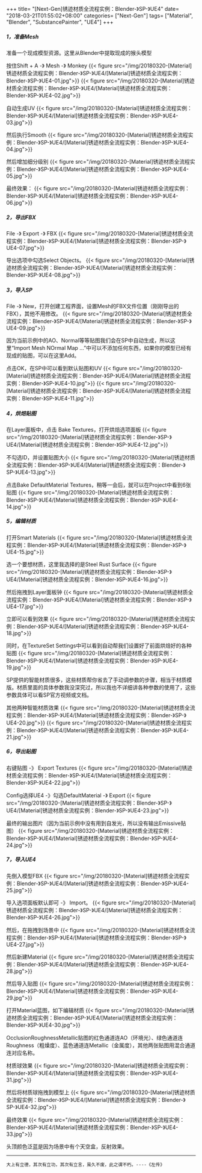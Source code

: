 +++
title= "[Next-Gen]锈迹材质全流程实例：Blender-》SP-》UE4"
date= "2018-03-21T01:55:02+08:00"
categories= ["Next-Gen"]
tags= ["Material", "Blender", "SubstancePainter", "UE4"]
+++

##### 1，准备Mesh
准备一个现成模型资源。这里从Blender中提取现成的猴头模型

按住Shift + A -》 Mesh -》 Monkey
{{< figure src="/img/20180320-[Material]锈迹材质全流程实例：Blender-》SP-》UE4/[Material]锈迹材质全流程实例：Blender-》SP-》UE4-01.jpg">}}
{{< figure src="/img/20180320-[Material]锈迹材质全流程实例：Blender-》SP-》UE4/[Material]锈迹材质全流程实例：Blender-》SP-》UE4-02.jpg">}}

自动生成UV
{{< figure src="/img/20180320-[Material]锈迹材质全流程实例：Blender-》SP-》UE4/[Material]锈迹材质全流程实例：Blender-》SP-》UE4-03.jpg">}}

然后执行Smooth
{{< figure src="/img/20180320-[Material]锈迹材质全流程实例：Blender-》SP-》UE4/[Material]锈迹材质全流程实例：Blender-》SP-》UE4-04.jpg">}}

然后增加细分级别
{{< figure src="/img/20180320-[Material]锈迹材质全流程实例：Blender-》SP-》UE4/[Material]锈迹材质全流程实例：Blender-》SP-》UE4-05.jpg">}}

最终效果：
{{< figure src="/img/20180320-[Material]锈迹材质全流程实例：Blender-》SP-》UE4/[Material]锈迹材质全流程实例：Blender-》SP-》UE4-06.jpg">}}

##### 2，导出FBX
File -》 Export -》 FBX
{{< figure src="/img/20180320-[Material]锈迹材质全流程实例：Blender-》SP-》UE4/[Material]锈迹材质全流程实例：Blender-》SP-》UE4-07.jpg">}}

导出选项中勾选Select Objects。
{{< figure src="/img/20180320-[Material]锈迹材质全流程实例：Blender-》SP-》UE4/[Material]锈迹材质全流程实例：Blender-》SP-》UE4-08.jpg">}}

##### 3，导入SP
File -》 New，打开创建工程界面，设置Mesh的FBX文件位置（刚刚导出的FBX），其他不用修改。
{{< figure src="/img/20180320-[Material]锈迹材质全流程实例：Blender-》SP-》UE4/[Material]锈迹材质全流程实例：Blender-》SP-》UE4-09.jpg">}}

因为当前示例中的AO、Normal等等贴图我们会在SP中自动生成，所以这里“Import Mesh NOrmal Map ...”中可以不添加任何东西，如果你的模型已经有现成的贴图，可以在这里Add。

点击OK，在SP中可以看到默认贴图和UV
{{< figure src="/img/20180320-[Material]锈迹材质全流程实例：Blender-》SP-》UE4/[Material]锈迹材质全流程实例：Blender-》SP-》UE4-10.jpg">}}
{{< figure src="/img/20180320-[Material]锈迹材质全流程实例：Blender-》SP-》UE4/[Material]锈迹材质全流程实例：Blender-》SP-》UE4-11.jpg">}}

##### 4，烘焙贴图
在Layer面板中，点击 Bake Textures，打开烘焙选项面板
{{< figure src="/img/20180320-[Material]锈迹材质全流程实例：Blender-》SP-》UE4/[Material]锈迹材质全流程实例：Blender-》SP-》UE4-12.jpg">}}

不勾选ID，并设置贴图大小
{{< figure src="/img/20180320-[Material]锈迹材质全流程实例：Blender-》SP-》UE4/[Material]锈迹材质全流程实例：Blender-》SP-》UE4-13.jpg">}}

点击Bake DefaultMaterial Textures，稍等一会后，就可以在Project中看到6张贴图
{{< figure src="/img/20180320-[Material]锈迹材质全流程实例：Blender-》SP-》UE4/[Material]锈迹材质全流程实例：Blender-》SP-》UE4-14.jpg">}}

##### 5，编辑材质
打开Smart Materials
{{< figure src="/img/20180320-[Material]锈迹材质全流程实例：Blender-》SP-》UE4/[Material]锈迹材质全流程实例：Blender-》SP-》UE4-15.jpg">}}

选一个要想材质，这里我选择的是Steel Rust Surface
{{< figure src="/img/20180320-[Material]锈迹材质全流程实例：Blender-》SP-》UE4/[Material]锈迹材质全流程实例：Blender-》SP-》UE4-16.jpg">}}

然后拖拽到Layer面板钟
{{< figure src="/img/20180320-[Material]锈迹材质全流程实例：Blender-》SP-》UE4/[Material]锈迹材质全流程实例：Blender-》SP-》UE4-17.jpg">}}

立即可以看到效果
{{< figure src="/img/20180320-[Material]锈迹材质全流程实例：Blender-》SP-》UE4/[Material]锈迹材质全流程实例：Blender-》SP-》UE4-18.jpg">}}

同时，在TextureSet Settings中可以看到自动帮我们设置好了前面烘焙好的各种贴图
{{< figure src="/img/20180320-[Material]锈迹材质全流程实例：Blender-》SP-》UE4/[Material]锈迹材质全流程实例：Blender-》SP-》UE4-19.jpg">}}

SP提供的智能材质很多，这些材质帮你省去了手动调参数的步骤，相当于材质模版。材质里面的具体参数我没深究过，所以我也不详细讲各种参数的使用了，这些参数具体可以看SP官方视频或文档。


其他两种智能材质效果
{{< figure src="/img/20180320-[Material]锈迹材质全流程实例：Blender-》SP-》UE4/[Material]锈迹材质全流程实例：Blender-》SP-》UE4-20.jpg">}}
{{< figure src="/img/20180320-[Material]锈迹材质全流程实例：Blender-》SP-》UE4/[Material]锈迹材质全流程实例：Blender-》SP-》UE4-21.jpg">}}


##### 6，导出贴图
右键贴图 -》 Export Textures
{{< figure src="/img/20180320-[Material]锈迹材质全流程实例：Blender-》SP-》UE4/[Material]锈迹材质全流程实例：Blender-》SP-》UE4-22.jpg">}}

Config选择UE4 -》勾选DefaultMaterial -》 Export
{{< figure src="/img/20180320-[Material]锈迹材质全流程实例：Blender-》SP-》UE4/[Material]锈迹材质全流程实例：Blender-》SP-》UE4-23.jpg">}}

最终的输出图片（因为当前示例中没有用到自发光，所以没有输出Emissive贴图）
{{< figure src="/img/20180320-[Material]锈迹材质全流程实例：Blender-》SP-》UE4/[Material]锈迹材质全流程实例：Blender-》SP-》UE4-24.jpg">}}

##### 7，导入UE4
先倒入模型FBX
{{< figure src="/img/20180320-[Material]锈迹材质全流程实例：Blender-》SP-》UE4/[Material]锈迹材质全流程实例：Blender-》SP-》UE4-25.jpg">}}

导入选项面板默认即可 -》 Import。
{{< figure src="/img/20180320-[Material]锈迹材质全流程实例：Blender-》SP-》UE4/[Material]锈迹材质全流程实例：Blender-》SP-》UE4-26.jpg">}}

然后，在拖拽到场景中
{{< figure src="/img/20180320-[Material]锈迹材质全流程实例：Blender-》SP-》UE4/[Material]锈迹材质全流程实例：Blender-》SP-》UE4-27.jpg">}}

然后新建Material
{{< figure src="/img/20180320-[Material]锈迹材质全流程实例：Blender-》SP-》UE4/[Material]锈迹材质全流程实例：Blender-》SP-》UE4-28.jpg">}}

然后导入贴图
{{< figure src="/img/20180320-[Material]锈迹材质全流程实例：Blender-》SP-》UE4/[Material]锈迹材质全流程实例：Blender-》SP-》UE4-29.jpg">}}

打开Material蓝图，如下编辑材质
{{< figure src="/img/20180320-[Material]锈迹材质全流程实例：Blender-》SP-》UE4/[Material]锈迹材质全流程实例：Blender-》SP-》UE4-30.jpg">}}

OcclusionRoughnessMetallic贴图的红色通道连AO（环境光）、绿色通道连Roughness（粗燥度）、蓝色通道连Metallic（金属度），其他两张贴图用混合通道连对应名称。


材质球效果
{{< figure src="/img/20180320-[Material]锈迹材质全流程实例：Blender-》SP-》UE4/[Material]锈迹材质全流程实例：Blender-》SP-》UE4-31.jpg">}}

然后将材质球拖拽到模型上
{{< figure src="/img/20180320-[Material]锈迹材质全流程实例：Blender-》SP-》UE4/[Material]锈迹材质全流程实例：Blender-》SP-》UE4-32.jpg">}}

最终效果
{{< figure src="/img/20180320-[Material]锈迹材质全流程实例：Blender-》SP-》UE4/[Material]锈迹材质全流程实例：Blender-》SP-》UE4-33.jpg">}}

头顶颜色泛蓝是因为场景中有个天空盒，反射效果。


***
`大上有立德，其次有立功，其次有立言，虽久不废，此之谓不朽。----《左传》`